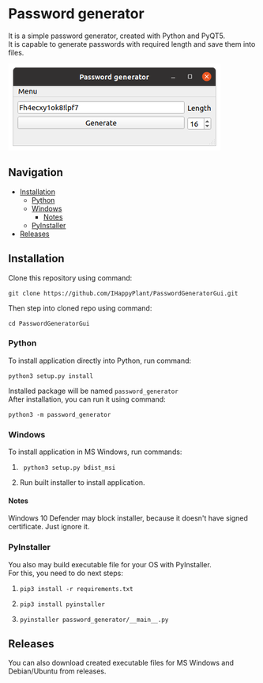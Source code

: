 # Password generator

It is a simple password generator, created with Python and PyQT5.  
It is capable to generate passwords with required length and save them into 
files.

![Password generator main window](imgs/pass_gen_screenshot.png)

## Navigation
* [Installation](#installation)
    * [Python](#python)
    * [Windows](#windows)
        * [Notes](#notes)
    * [PyInstaller](#pyinstaller)
* [Releases](#releases)

## Installation

Clone this repository using command:
```shell script
git clone https://github.com/IHappyPlant/PasswordGeneratorGui.git
```

Then step into cloned repo using command:
```shell script
cd PasswordGeneratorGui
```

### Python
To install application directly into Python, run command:  
```shell script
python3 setup.py install
```
Installed package will be named ```password_generator```  
After installation, you can run it using command:
```shell script
python3 -m password_generator
```

### Windows
To install application in MS Windows, run commands:  
1. ```shell script
    python3 setup.py bdist_msi
    ```
2. Run built installer to install application.  

#### Notes
Windows 10 Defender may block installer, because it doesn't have signed 
certificate. Just ignore it.

### PyInstaller

You also may build executable file for your OS with PyInstaller.  
For this, you need to do next steps:    
 1. ```shell script
    pip3 install -r requirements.txt
    ```
 2. ```shell script
    pip3 install pyinstaller
    ```
 3. ```shell script
    pyinstaller password_generator/__main__.py
    ```
## Releases

You can also download created executable files for MS Windows and 
Debian/Ubuntu from releases.
